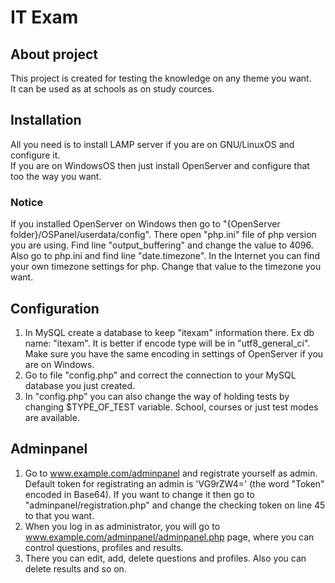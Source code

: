 # IT Exam

## About project
This project is created for testing the knowledge on any theme you want.  
It can be used as at schools as on study cources.  

## Installation
All you need is to install LAMP server if you are on GNU/LinuxOS and configure it.  
If you are on WindowsOS then just install OpenServer and configure that too the way you want.

### Notice
If you installed OpenServer on Windows then go to "{OpenServer folder}/OSPanel/userdata/config". There open "php.ini" file of php version you are using. Find line "output_buffering" and change the value to 4096.  
Also go to php.ini and find line "date.timezone". In the Internet you can find your own timezone settings for php. Change that value to the timezone you want.

## Configuration
1. In MySQL create a database to keep "itexam" information there. Ex db name: "itexam".
It is better if encode type will be in "utf8_general_ci". Make sure you have the same encoding in settings of OpenServer if you are on Windows.  
2. Go to file "config.php" and correct the connection to your MySQL database you just created.  
3. In "config.php" you can also change the way of holding tests by changing $TYPE_OF_TEST variable. School, courses or just test modes are available.

## Adminpanel  
1. Go to www.example.com/adminpanel and registrate yourself as admin. Default token for registrating an admin is 'VG9rZW4=' (the word "Token" encoded in Base64). If you want to change it then go to "adminpanel/registration.php" and change the checking token on line 45 to that you want.  
2. When you log in as administrator, you will go to www.example.com/adminpanel/adminpanel.php page, where you can control questions, profiles and results.  
3. There you can edit, add, delete questions and profiles. Also you can delete results and so on.  
